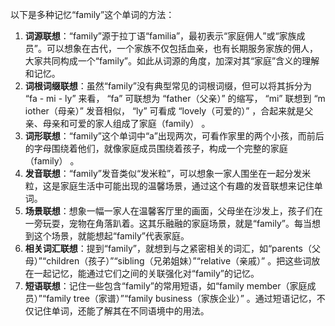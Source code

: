 以下是多种记忆“family”这个单词的方法：
1. **词源联想**：“family”源于拉丁语“familia”，最初表示“家庭佣人”或“家族成员”。可以想象在古代，一个家族不仅包括血亲，也有长期服务家族的佣人，大家共同构成一个“family”。如此从词源的角度，加深对其“家庭”含义的理解和记忆。
2. **词根词缀联想**：虽然“family”没有典型常见的词根词缀，但可以将其拆分为 “fa - mi - ly” 来看， “fa” 可联想为 “father（父亲）” 的缩写， “mi” 联想到 “m iother（母亲）” 发音相似， “ly” 可看成 “lovely（可爱的）” ，合起来就是父亲、母亲和可爱的家人组成了家庭（family） 。
3. **词形联想**：“family”这个单词中“a”出现两次，可看作家里的两个小孩，而前后的字母围绕着他们，就像家庭成员围绕着孩子，构成一个完整的家庭（family） 。
4. **发音联想**：“family”发音类似“发米粒”，可以想象一家人围坐在一起分发米粒，这是家庭生活中可能出现的温馨场景，通过这个有趣的发音联想来记住单词。
5. **场景联想**：想象一幅一家人在温馨客厅里的画面，父母坐在沙发上，孩子们在一旁玩耍，宠物在角落趴着。这其乐融融的家庭场景，就是“family”。每当想到这个场景，就能想起“family”代表家庭。
6. **相关词汇联想**：提到“family”，就想到与之紧密相关的词汇，如“parents（父母）”“children（孩子）”“sibling（兄弟姐妹）”“relative（亲戚）” 。把这些词放在一起记忆，能通过它们之间的关联强化对“family”的记忆。
7. **短语联想**：记住一些包含“family”的常用短语，如“family member（家庭成员）”“family tree（家谱）”“family business（家族企业）” 。通过短语记忆，不仅记住单词，还能了解其在不同语境中的用法。 